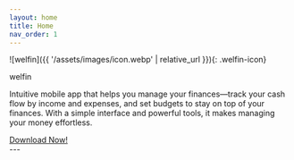 ```yaml
---
layout: home
title: Home
nav_order: 1
---
```


![welfin]({{ '/assets/images/icon.webp' | relative_url }}){: .welfin-icon}

<p class="fs-8 fw-500 lh-0 text-center">
welfin
</p>
<p class="fs-4 lh-tight text-center">
Intuitive mobile app that helps you manage your finances—track your cash flow by income and expenses, and set budgets to stay on top of your finances. With a simple interface and powerful tools, it makes managing your money effortless.
</p>


<div class="main-menu">
  <a href="{{ site.baseurl }}/download" class="button download-button">
    Download Now!
  </a>
</div>
---
